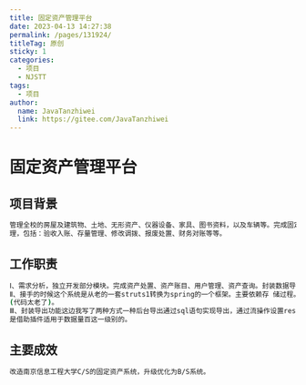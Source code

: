 ```yaml
---
title: 固定资产管理平台 
date: 2023-04-13 14:27:38
permalink: /pages/131924/
titleTag: 原创
sticky: 1
categories:
  - 项目
  - NJSTT
tags:
  - 项目
author: 
  name: JavaTanzhiwei
  link: https://gitee.com/JavaTanzhiwei
---
```

# 固定资产管理平台

## 项目背景
```sh
管理全校的房屋及建筑物、土地、无形资产、仪器设备、家具、图书资料，以及车辆等。完成固定资产的全程管
理，包括：验收入账、存量管理、修改调拨、报废处置、财务对账等等。
```
<!-- more -->

## 工作职责
```sh
Ⅰ、需求分析，独立开发部分模块。完成资产处置、资产账目、用户管理、资产查询。封装数据导出、查询功能并横展开。
Ⅱ、接手的时候这个系统是从老的一套struts1转换为spring的一个框架。主要依赖存 储过程。个人模块负责代码整合梳理
(代码太老了)。
Ⅲ、封装导出功能这边我写了两种方式一种后台导出通过sql语句实现导出，通过流操作设置response前台实现下载、一种
是借助插件适用于数据量百这一级别的。
```

## 主要成效
```sh
改造南京信息工程大学C/S的固定资产系统，升级优化为B/S系统。
```
